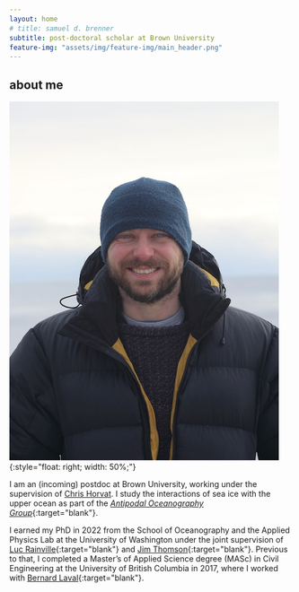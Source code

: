 ```yaml
---
layout: home
# title: samuel d. brenner
subtitle: post-doctoral scholar at Brown University
feature-img: "assets/img/feature-img/main_header.png"
---
```


## about me

![](/assets/img/Svalbard.JPG){:style="float: right; width: 50%;"}
<!-- {:style="float: left"} -->


I am an (incoming) postdoc at Brown University, working under the supervision of [Chris Horvat](http://www.chrv.at/). I study the interactions of sea ice with the upper ocean as part of the [*Antipodal Oceanography Group*](https://polar-oceans.com/){:target="blank"}.

I earned my PhD in 2022 from the School of Oceanography and the Applied Physics Lab at the University of Washington under the joint supervision of [Luc Rainville](http://apl.uw.edu/people/profile.php?last_name=Rainville&first_name=Luc){:target="blank"} and [Jim Thomson](http://apl.uw.edu/people/profile.php?last_name=Thomson&first_name=Jim){:target="blank"}. Previous to that, I completed a Master’s of Applied Science degree (MASc) in Civil Engineering at the University of British Columbia in 2017, where I worked with [Bernard Laval](https://www.civil.ubc.ca/faculty/bernard-laval){:target="blank"}.
